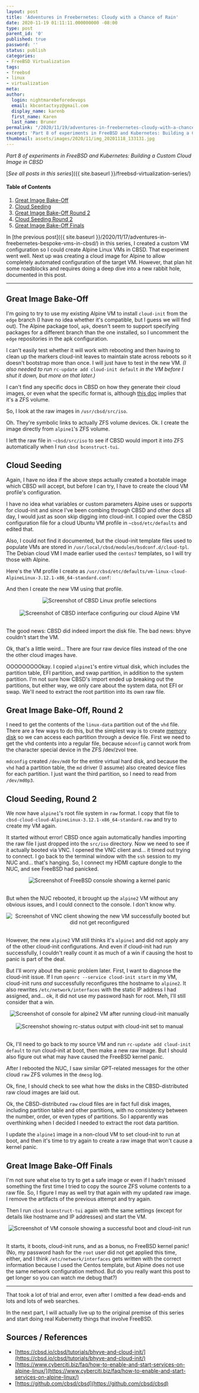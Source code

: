 ```yaml
---
layout: post
title: 'Adventures in Freebernetes: Cloudy with a Chance of Rain'
date: 2020-11-19 01:11:11.000000000 -08:00
type: post
parent_id: '0'
published: true
password: ''
status: publish
categories:
- FreeBSD Virtualization
tags:
- freebsd
- linux
- virtualization
meta:
author:
  login: nightmarebeforedevops
  email: kbcontactxyz@gmail.com
  display_name: karenb
  first_name: Karen
  last_name: Bruner
permalink: "/2020/11/19/adventures-in-freebernetes-cloudy-with-a-chance-of-rain/"
excerpt: 'Part 8 of experiments in FreeBSD and Kubernetes: Building a Custom Cloud Image in CBSD'
thumbnail: assets/images/2020/11/img_20201118_133131.jpg
---
```


_Part 8 of experiments in FreeBSD and Kubernetes: Building a Custom Cloud Image in CBSD_


[_See all posts in this series_]({{ site.baseurl }}/freebsd-virtualization-series/)


#### Table of Contents


1. [Great Image Bake-Off](#great-image-bake-off)
2. [Cloud Seeding](#cloud-seeding)
3. [Great Image Bake-Off Round 2](#great-image-bake-off-round-2)
4. [Cloud Seeding Round 2](#cloud-seeding-round-2)
5. [Great Image Bake-Off Finals](#great-image-bake-off-finals)


In [the previous post]({{ site.baseurl }}/2020/11/17/adventures-in-freebernetes-bespoke-vms-in-cbsd/) in this series, I created a custom VM configuration so I could create Alpine Linux VMs in CBSD. That experiment went well. Next up was creating a cloud image for Alpine to allow completely automated configuration of the target VM. However, that plan hit some roadblocks and requires doing a deep dive into a new rabbit hole, documented in this post.


* * *

## Great Image Bake-Off


I'm going to try to use my existing Alpine VM to install `cloud-init` from the `edge` branch (I have no idea whether it's compatible, but I guess we will find out). The Alpine package tool, `apk`, doesn't seem to support specifying packages for a different branch than the one installed, so I uncomment the `edge` repositories in the apk configuration.


<script src="https://gist.github.com/kbruner/dc5876eb198af5024cc5f3675876b7e6.js"></script>


I can't easily test whether it will work with rebooting and then having to clean up the markers cloud-init leaves to maintain state across reboots so it doesn't bootstrap more than once. I will just have to test in the new VM. _(I also needed to run_ `rc-update add cloud-init default` _in the VM before I shut it down, but more on that later.)_


I can't find any specific docs in CBSD on how they generate their cloud images, or even what the specific format is, although [this doc](https://cbsd.io/cbsd/tutorials/bhyve-and-cloud-init/) implies that it's a ZFS volume.


So, I look at the raw images in `/usr/cbsd/src/iso`.


<script src="https://gist.github.com/kbruner/3f18ff679322fc0e3cccd99acab379b3.js"></script>


Oh. They're symbolic links to actually ZFS volume devices. Ok. I create the image directly from `alpine1`'s ZFS volume.


<script src="https://gist.github.com/kbruner/2d8942d93c34ec260e66348ae3e95629.js"></script>


I left the raw file in `~cbsd/src/iso` to see if CBSD would import it into ZFS automatically when I run `cbsd bconstruct-tui`.


## Cloud Seeding


Again, I have no idea if the above steps actually created a bootable image which CBSD will accept, but before I can try, I have to create the cloud VM profile's configuration.


I have no idea what variables or custom parameters Alpine uses or supports for cloud-init and since I've been combing through CBSD and other docs all day, I would just as soon skip digging into cloud-init. I copied over the CBSD configuration file for a cloud Ubuntu VM profile in `~cbsd/etc/defaults` and edited that.


Also, I could not find it documented, but the cloud-init template files used to populate VMs are stored in `/usr/local/cbsd/modules/bsdconf.d/cloud-tpl`. The Debian cloud VM I made earlier used the `centos7` templates, so I will try those with Alpine.


Here's the VM profile I create as `/usr/cbsd/etc/defaults/vm-linux-cloud-AlpineLinux-3.12.1-x86_64-standard.conf`:


<script src="https://gist.github.com/kbruner/3bff605091fff6a959fe12c04ac92124.js"></script>


And then I create the new VM using that profile.


<div align="center">
<img
src="{{ site.baseurl }}/assets/images/2020/11/screenshot-2020-11-17-at-18.57.11-01.jpeg"
alt="Screenshot of CBSD Linux profile selections">
</div>
<br>



<div align="center">
<img
src="{{ site.baseurl }}/assets/images/2020/11/screenshot-2020-11-17-at-19.07.12-01.jpeg"
alt="Screenshot of CBSD interface configuring our cloud Alpine VM">
</div>
<br>



<script src="https://gist.github.com/kbruner/4f46ca9b748f5ff4537cf3d33680d9c8.js"></script>


The good news: CBSD did indeed import the disk file. The bad news: bhyve couldn't start the VM.


<script src="https://gist.github.com/kbruner/d7f2c2e82f79f4088c8d54957048707f.js"></script>


Ok, that's a little weird... There are four raw device files instead of the one the other cloud images have.


<script src="https://gist.github.com/kbruner/ef9982566d81489531f85b450e9f361f.js"></script>


OOOOOOOOOkay. I copied `alpine1`'s entire virtual disk, which includes the partition table, EFI partition, and swap partition, in addition to the system partition. I'm not sure how CBSD's import ended up breaking out the partitions, but either way, we only care about the system data, not EFI or swap. We'll need to extract the root partition into its own raw file.


## Great Image Bake-Off, Round 2


I need to get the contents of the `linux-data` partition out of the `vhd` file. There are a few ways to do this, but the simplest way is to create [memory disk](https://www.freebsd.org/cgi/man.cgi?query=md&sektion=4) so we can access each partition through a device file. First we need to get the vhd contents into a regular file, because `mdconfig` cannot work from the character special device in the ZFS /dev/zvol tree.


<script src="https://gist.github.com/kbruner/06c130d58c044e9b482defff35b76040.js"></script>


`mdconfig` created `/dev/md0` for the entire virtual hard disk, and because the `vhd` had a partition table, the `md` driver (I assume) also created device files for each partition. I just want the third partition, so I need to read from `/dev/md0p3`.


<script src="https://gist.github.com/kbruner/6e50aa648e9bb925c7153fe8a8784d25.js"></script>


## Cloud Seeding, Round 2


We now have `alpine1`'s root file system in `raw` format. I copy that file to `cbsd-cloud-cloud-AlpineLinux-3.12.1-x86_64-standard.raw` and try to create my VM again.


<script src="https://gist.github.com/kbruner/9c9539be853df0e7a0eeabc531bf4350.js"></script>


It started without error! CBSD once again automatically handles importing the raw file I just dropped into the `src/iso` directory. Now we need to see if it actually booted via VNC. I opened the VNC client and... it timed out trying to connect. I go back to the terminal window with the `ssh` session to my NUC and... that's hanging. So, I connect my HDMI capture dongle to the NUC, and see FreeBSD had panicked.


<div align="center">
<img
src="{{ site.baseurl }}/assets/images/2020/11/img_20201118_133131.jpg"
alt="Screenshot of FreeBSD console showing a kernel panic">
</div>
<br>



But when the NUC rebooted, it brought up the `alpine2` VM without any obvious issues, and I could connect to the console. I don't know why.


<script src="https://gist.github.com/kbruner/da35fd9111f666857622f3bc55626600.js"></script>


<div align="center">
<img
src="{{ site.baseurl }}/assets/images/2020/11/screenshot-2020-11-18-at-14.21.55.png"
alt="Screenshot of VNC client showing the new VM successfully booted but did not get reconfigured">
</div>
<br>



However, the new `alpine2` VM still thinks it's `alpine1` and did not apply any of the other cloud-init configurations. And even if cloud-init had run successfully, I couldn't really count it as much of a win if causing the host to panic is part of the deal.


But I'll worry about the panic problem later. First, I want to diagnose the cloud-init issue. If I run `openrc --service cloud-init start` in my VM, cloud-init runs _and_ successfully reconfigures tthe hostname to `alpine2`. It also rewrites `/etc/network/interfaces` with the static IP address I had assigned, and... ok, it did not use my password hash for root. Meh, I'll still consider that a win.


<div align="center">
<img
src="{{ site.baseurl }}/assets/images/2020/11/screenshot-2020-11-18-at-15.10.25.png"
alt="Screenshot of console for alpine2 VM after running cloud-init manually">
</div>
<br>



<div align="center">
<img
src="{{ site.baseurl }}/assets/images/2020/11/screenshot-2020-11-18-at-15.17.10.png"
alt="Screenshot showing rc-status output with cloud-init set to manual">
</div>
<br>



Ok, I'll need to go back to my source VM and run `rc-update add cloud-init default` to run cloud-init at boot, then make a new raw image. But I should also figure out what may have caused the FreeBSD kernel panic.


After I rebooted the NUC, I saw similar GPT-related messages for the other cloud `raw` ZFS volumes in the `dmesg` log.


<script src="https://gist.github.com/kbruner/dc39775895bb098be44adb1bf8664ce8.js"></script>


Ok, fine, I should check to see what how the disks in the CBSD-distributed raw cloud images are laid out.


<script src="https://gist.github.com/kbruner/64217ca01d1fd7b0ae5b1bfe396cba4d.js"></script>


Ok, the CBSD-distributed `raw` cloud files are in fact full disk images, including partition table and other partitions, with no consistency between the number, order, or even types of partitions. So I apparently was overthinking when I decided I needed to extract the root data partition.


I update the `alpine1` image in a non-cloud VM to set cloud-init to run at boot, and then it's time to try again to create a raw image that won't cause a kernel panic.


## Great Image Bake-Off Finals


I'm not sure what else to try to get a safe image or even if I hadn't missed something the first time I tried to copy the source ZFS volume contents to a raw file. So, I figure I may as well try that again with my updated raw image. I remove the artifacts of the previous attempt and try again.


<script src="https://gist.github.com/kbruner/235d067ea6241cb0d7d746210d18e439.js"></script>


Then I run `cbsd bconstruct-tui` again with the same settings (except for details like hostname and IP addresses) and start the VM.


<script src="https://gist.github.com/kbruner/297266d5ef7c639eae306f4429fa8ff1.js"></script>


<div align="center">
<img
src="{{ site.baseurl }}/assets/images/2020/11/screenshot-2020-11-18-at-16.35.42.png"
alt="Screenshot of VM console showing a successful boot and cloud-init run">
</div>
<br>



It starts, it boots, cloud-init runs, and as a bonus, no FreeBSD kernel panic! (No, my password hash for the `root` user did not get applied this time, either, and I think `/etc/network/interfaces` gets written with the correct information because I used the Centos template, but Alpine does not use the same network configuration method. But do you really want this post to get longer so you can watch me debug that?)


* * *

That took a lot of trial and error, even after I omitted a few dead-ends and lots and lots of web searches.


In the next part, I will actually live up to the original premise of this series and start doing real Kubernetty things that involve FreeBSD.


## Sources / References


* [https://cbsd.io/cbsd/tutorials/bhyve-and-cloud-init/](https://cbsd.io/cbsd/tutorials/bhyve-and-cloud-init/)
* [https://www.cyberciti.biz/faq/how-to-enable-and-start-services-on-alpine-linux/](https://www.cyberciti.biz/faq/how-to-enable-and-start-services-on-alpine-linux/)
* [https://github.com/cbsd/cbsd](https://github.com/cbsd/cbsd)


